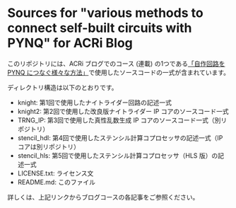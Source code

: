 Sources for "various methods to connect self-built circuits with PYNQ" for ACRi Blog
====================================================================================

このリポジトリには、ACRi ブログでのコース (連載) の1つである<a href="https://www.acri.c.titech.ac.jp/wordpress/archives/category/21q1-01b">「自作回路を PYNQ につなぐ様々な方法」</a>で使用したソースコードの一式が含まれています。

ディレクトリ構造は以下のとおりです。

- knight: 第1回で使用したナイトライダー回路の記述一式
- knight2: 第2回で使用した改良版ナイトライダー IP コアのソースコード一式
- TRNG_IP: 第3回で使用した真性乱数生成 IP コアのソースコード一式（別リポジトリ）
- stencil_hdl: 第4回で使用したステンシル計算コプロセッサの記述一式（IP コアは別リポジトリ）
- stencil_hls: 第5回で使用したステンシル計算コプロセッサ（HLS 版）の記述一式
- LICENSE.txt: ライセンス文
- README.md: このファイル

詳しくは、上記リンクからブログコースの各記事をご参照ください。